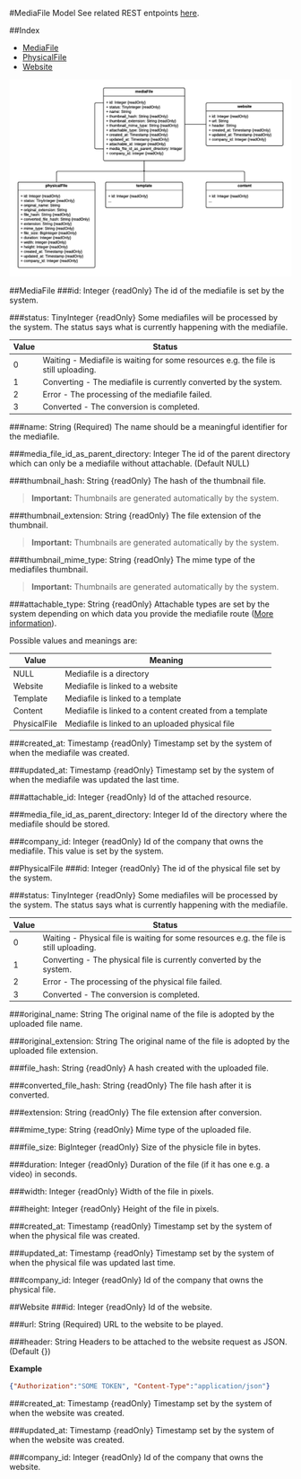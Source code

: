 #MediaFile Model
See related REST entpoints [here](https://cloud.viewneo.com/doc/api#/MediaFile).

##Index
- [MediaFile](#mediafile)
- [PhysicalFile](#physicalfile)
- [Website](#website)

![mediaFile model class diagram](./diagram.png)

##MediaFile
###id: Integer {readOnly}
The id of the mediafile is set by the system.

###status: TinyInteger {readOnly}
Some mediafiles will be processed by the system. The status says what is currently happening with the mediafile.

| Value | Status |
| --- | --- |
| 0 | Waiting - Mediafile is waiting for some resources e.g. the file is still uploading. |
| 1 | Converting - The mediafile is currently converted by the system. |
| 2 | Error - The processing of the mediafile failed. |
| 3 | Converted - The conversion is completed. |

###name: String (Required)
The name should be a meaningful identifier for the mediafile.

###media_file_id_as_parent_directory: Integer
The id of the parent directory which can only be a mediafile without attachable. (Default NULL)

###thumbnail_hash: String {readOnly}
The hash of the thumbnail file.

>**Important:** Thumbnails are generated automatically by the system.

###thumbnail_extension: String {readOnly}
The file extension of the thumbnail. 

>**Important:** Thumbnails are generated automatically by the system.

###thumbnail_mime_type: String {readOnly}
The mime type of the mediafiles thumbnail.

>**Important:** Thumbnails are generated automatically by the system.

###attachable_type: String {readOnly}
Attachable types are set by the system depending on which data you provide the mediafile route ([More information](http://cloud.viewneo.com/doc/api#/MediaFile)).

Possible values and meanings are:

| Value | Meaning |
| --- | --- |
| NULL | Mediafile is a directory |
| Website | Mediafile is linked to a website |
| Template | Mediafile is linked to a template |
| Content | Mediafile is linked to a content created from a template |
| PhysicalFile | Mediafile is linked to an uploaded physical file |

###created_at: Timestamp {readOnly}
Timestamp set by the system of when the mediafile was created.

###updated_at: Timestamp {readOnly}
Timestamp set by the system of when the mediafile was updated the last time.

###attachable_id: Integer {readOnly}
Id of the attached resource.

###media_file_id_as_parent_directory: Integer
Id of the directory where the mediafile should be stored.

###company_id: Integer {readOnly}
Id of the company that owns the mediafile. This value is set by the system.

##PhysicalFile
###id: Integer {readOnly}
The id of the physical file set by the system.

###status: TinyInteger {readOnly}
Some mediafiles will be processed by the system. The status says what is currently happening with the mediafile.

| Value | Status |
| --- | --- |
| 0 | Waiting - Physical file is waiting for some resources e.g. the file is still uploading. |
| 1 | Converting - The physical file is currently converted by the system. |
| 2 | Error - The processing of the physical file failed. |
| 3 | Converted - The conversion is completed. |

###original_name: String
The original name of the file is adopted by the uploaded file name.

###original_extension: String
The original name of the file is adopted by the uploaded file extension.

###file_hash: String {readOnly}
A hash created with the uploaded file.

###converted_file_hash: String {readOnly}
The file hash after it is converted.

###extension: String {readOnly}
The file extension after conversion.

###mime_type: String {readOnly}
Mime type of the uploaded file.

###file_size: BigInteger {readOnly}
Size of the physicle file in bytes.

###duration: Integer {readOnly}
Duration of the file (if it has one e.g. a video) in seconds.

###width: Integer {readOnly}
Width of the file in pixels.

###height: Integer {readOnly}
Height of the file in pixels.

###created_at: Timestamp {readOnly}
Timestamp set by the system of when the physical file was created.

###updated_at: Timestamp {readOnly}
Timestamp set by the system of when the physical file was updated last time.

###company_id: Integer {readOnly}
Id of the company that owns the physical file.

##Website
###id: Integer {readOnly}
Id of the website.

###url: String (Required)
URL to the website to be played.

###header: String
Headers to be attached to the website request as JSON. (Default {})

**Example**
```JSON
{"Authorization":"SOME TOKEN", "Content-Type":"application/json"}
```

###created_at: Timestamp {readOnly}
Timestamp set by the system of when the website was created.

###updated_at: Timestamp {readOnly}
Timestamp set by the system of when the website was created.

###company_id: Integer {readOnly}
Id of the company that owns the website.